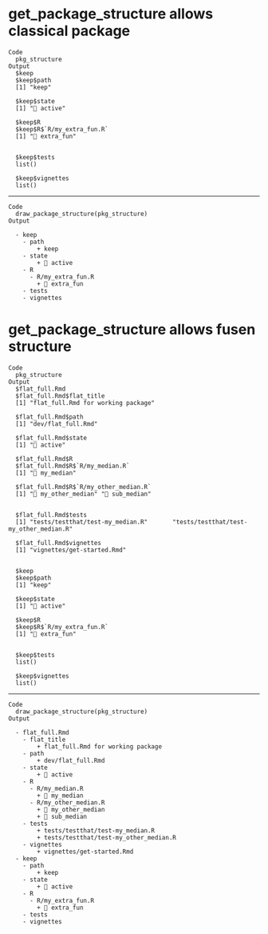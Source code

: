 # get_package_structure allows classical package

    Code
      pkg_structure
    Output
      $keep
      $keep$path
      [1] "keep"
      
      $keep$state
      [1] "🍏 active"
      
      $keep$R
      $keep$R$`R/my_extra_fun.R`
      [1] "🙈 extra_fun"
      
      
      $keep$tests
      list()
      
      $keep$vignettes
      list()
      
      

---

    Code
      draw_package_structure(pkg_structure)
    Output
      
      - keep
        - path
            + keep
        - state
            + 🍏 active
        - R
          - R/my_extra_fun.R
            + 🙈 extra_fun
        - tests
        - vignettes

# get_package_structure allows fusen structure

    Code
      pkg_structure
    Output
      $flat_full.Rmd
      $flat_full.Rmd$flat_title
      [1] "flat_full.Rmd for working package"
      
      $flat_full.Rmd$path
      [1] "dev/flat_full.Rmd"
      
      $flat_full.Rmd$state
      [1] "🍏 active"
      
      $flat_full.Rmd$R
      $flat_full.Rmd$R$`R/my_median.R`
      [1] "👀 my_median"
      
      $flat_full.Rmd$R$`R/my_other_median.R`
      [1] "👀 my_other_median" "🙈 sub_median"     
      
      
      $flat_full.Rmd$tests
      [1] "tests/testthat/test-my_median.R"       "tests/testthat/test-my_other_median.R"
      
      $flat_full.Rmd$vignettes
      [1] "vignettes/get-started.Rmd"
      
      
      $keep
      $keep$path
      [1] "keep"
      
      $keep$state
      [1] "🍏 active"
      
      $keep$R
      $keep$R$`R/my_extra_fun.R`
      [1] "🙈 extra_fun"
      
      
      $keep$tests
      list()
      
      $keep$vignettes
      list()
      
      

---

    Code
      draw_package_structure(pkg_structure)
    Output
      
      - flat_full.Rmd
        - flat_title
            + flat_full.Rmd for working package
        - path
            + dev/flat_full.Rmd
        - state
            + 🍏 active
        - R
          - R/my_median.R
            + 👀 my_median
          - R/my_other_median.R
            + 👀 my_other_median
            + 🙈 sub_median
        - tests
            + tests/testthat/test-my_median.R
            + tests/testthat/test-my_other_median.R
        - vignettes
            + vignettes/get-started.Rmd
      - keep
        - path
            + keep
        - state
            + 🍏 active
        - R
          - R/my_extra_fun.R
            + 🙈 extra_fun
        - tests
        - vignettes

